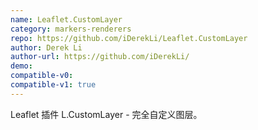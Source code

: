 ```yaml
---
name: Leaflet.CustomLayer
category: markers-renderers
repo: https://github.com/iDerekLi/Leaflet.CustomLayer
author: Derek Li
author-url: https://github.com/iDerekLi/
demo: 
compatible-v0:
compatible-v1: true
---
```


Leaflet 插件 L.CustomLayer - 完全自定义图层。
